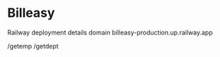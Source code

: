 # Billeasy
Railway deployment details 
domain
billeasy-production.up.railway.app

/getemp
/getdept


